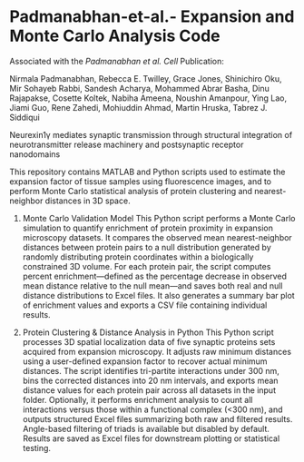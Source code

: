# Padmanabhan-et-al.- Expansion and Monte Carlo Analysis Code

Associated with the _Padmanabhan et al. Cell_ Publication:

Nirmala Padmanabhan, Rebecca E. Twilley, Grace Jones, Shinichiro Oku, Mir Sohayeb Rabbi, Sandesh Acharya, Mohammed Abrar Basha, Dinu Rajapakse, Cosette Koltek, Nabiha Ameena, Noushin Amanpour, Ying Lao, Jiami Guo, Rene Zahedi, Mohiuddin Ahmad, Martin Hruska, Tabrez J. Siddiqui

Neurexin1γ mediates synaptic transmission through structural integration of neurotransmitter release machinery and postsynaptic receptor nanodomains 

This repository contains MATLAB and Python scripts used to estimate the expansion factor of tissue samples using fluorescence images, and to perform Monte Carlo statistical analysis of protein clustering and nearest-neighbor distances in 3D space.
1) Monte Carlo Validation Model
This Python script performs a Monte Carlo simulation to quantify enrichment of protein proximity in expansion microscopy datasets. It compares the observed mean nearest-neighbor distances between protein pairs to a null distribution generated by randomly distributing protein coordinates within a biologically constrained 3D volume. For each protein pair, the script computes percent enrichment—defined as the percentage decrease in observed mean distance relative to the null mean—and saves both real and null distance distributions to Excel files. It also generates a summary bar plot of enrichment values and exports a CSV file containing individual results.

2) Protein Clustering & Distance Analysis in Python
This Python script processes 3D spatial localization data of five synaptic proteins sets acquired from expansion microscopy. It adjusts raw minimum distances using a user-defined expansion factor to recover actual minimum distances. The script identifies tri-partite interactions under 300 nm, bins the corrected distances into 20 nm intervals, and exports mean distance values for each protein pair  across all datasets in the input folder. Optionally, it performs enrichment analysis to count all interactions versus those within a functional complex (<300 nm), and outputs structured Excel files summarizing both raw and filtered results. Angle-based filtering of triads is available but disabled by default. Results are saved as Excel files for downstream plotting or statistical testing.
